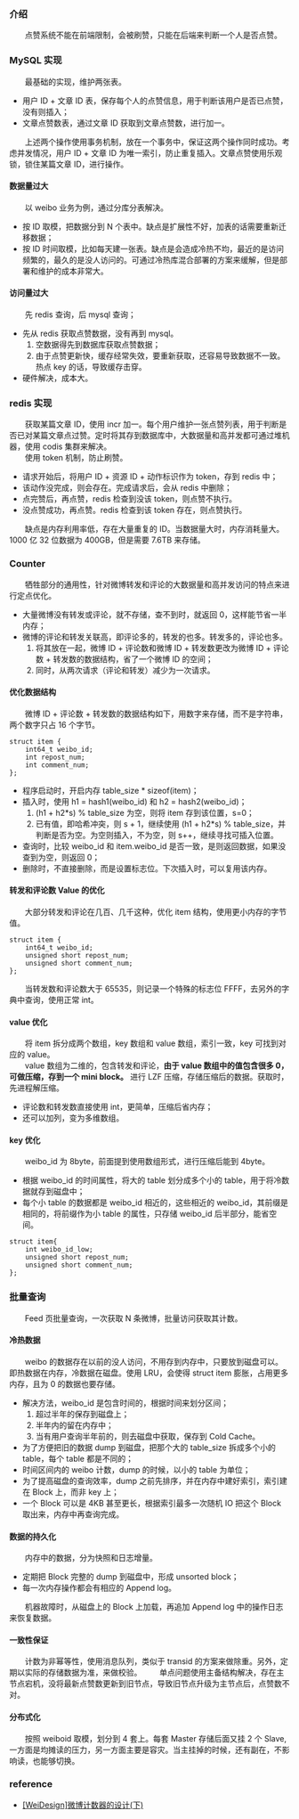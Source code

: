 ### 介绍
　　点赞系统不能在前端限制，会被刷赞，只能在后端来判断一个人是否点赞。

### MySQL 实现
　　最基础的实现，维护两张表。

- 用户 ID + 文章 ID 表，保存每个人的点赞信息，用于判断该用户是否已点赞，没有则插入；
- 文章点赞数表，通过文章 ID 获取到文章点赞数，进行加一。

　　上述两个操作使用事务机制，放在一个事务中，保证这两个操作同时成功。考虑并发情况，用户 ID + 文章 ID 为唯一索引，防止重复插入。文章点赞使用乐观锁，锁住某篇文章 ID，进行操作。

#### 数据量过大
　　以 weibo 业务为例，通过分库分表解决。

- 按 ID 取模，把数据分到 N 个表中。缺点是扩展性不好，加表的话需要重新迁移数据；
- 按 ID 时间取模，比如每天建一张表。缺点是会造成冷热不均，最近的是访问频繁的，最久的是没人访问的。可通过冷热库混合部署的方案来缓解，但是部署和维护的成本非常大。

#### 访问量过大
　　先 redis 查询，后 mysql 查询；

- 先从 redis 获取点赞数据，没有再到 mysql。
    1. 空数据得先到数据库获取点赞数据；
    2. 由于点赞更新快，缓存经常失效，要重新获取，还容易导致数据不一致。热点 key 的话，导致缓存击穿。
- 硬件解决，成本大。

### redis 实现
　　获取某篇文章 ID，使用 incr 加一。每个用户维护一张点赞列表，用于判断是否已对某篇文章点过赞。定时将其存到数据库中，大数据量和高并发都可通过堆机器，使用 codis 集群来解决。<br />
　　使用 token 机制，防止刷赞。

- 请求开始后，将用户 ID + 资源 ID + 动作标识作为 token，存到 redis 中；
- 该动作没完成，则会存在。完成请求后，会从 redis 中删除；
- 点完赞后，再点赞，redis 检查到没该 token，则点赞不执行。
- 没点赞成功，再点赞。redis 检查到该 token 存在，则点赞执行。

　　缺点是内存利用率低，存在大量重复的 ID。当数据量大时，内存消耗量大。1000 亿 32 位数据为 400GB，但是需要 7.6TB 来存储。

### Counter
　　牺牲部分的通用性，针对微博转发和评论的大数据量和高并发访问的特点来进行定点优化。

- 大量微博没有转发或评论，就不存储，查不到时，就返回 0，这样能节省一半内存；
- 微博的评论和转发关联高，即评论多的，转发的也多。转发多的，评论也多。
    1. 将其放在一起，微博 ID + 评论数和微博 ID + 转发数更改为微博 ID + 评论数 + 转发数的数据结构，省了一个微博 ID 的空间；
    2. 同时，从两次请求（评论和转发）减少为一次请求。

#### 优化数据结构
　　微博 ID + 评论数 + 转发数的数据结构如下，用数字来存储，而不是字符串，两个数字只占 16 个字节。

```redis
struct item {
    int64_t weibo_id;
    int repost_num;
    int comment_num; 
};
```

- 程序启动时，开启内存 table_size * sizeof(item)；
- 插入时，使用 h1 = hash1(weibo_id) 和 h2 = hash2(weibo_id)；
    1. (h1 + h2*s) % table_size 为空，则将 item 存到该位置，s=0；
    2. 已有值，即哈希冲突，则 s + 1，继续使用 (h1 + h2*s) % table_size，并判断是否为空。为空则插入，不为空，则 s++，继续寻找可插入位置。
- 查询时，比较 weibo_id 和 item.weibo_id 是否一致，是则返回数据，如果没查到为空，则返回 0；
- 删除时，不直接删除，而是设置标志位。下次插入时，可以复用该内存。

#### 转发和评论数 Value 的优化
　　大部分转发和评论在几百、几千这种，优化 item 结构，使用更小内存的字节值。

```redis
struct item {
    int64_t weibo_id;
    unsigned short repost_num; 
    unsigned short comment_num;
};
```

　　当转发数和评论数大于 65535，则记录一个特殊的标志位 FFFF，去另外的字典中查询，使用正常 int。

#### value 优化
　　将 item 拆分成两个数组，key 数组和 value 数组，索引一致，key 可找到对应的 value。<br />
　　value 数组为二维的，包含转发和评论，**由于 value 数组中的值包含很多 0，可做压缩，存到一个 mini block。** 进行 LZF 压缩，存储压缩后的数据。获取时，先进程解压缩。

- 评论数和转发数直接使用 int，更简单，压缩后省内存；
- 还可以加列，变为多维数组。

#### key 优化
　　weibo_id 为 8byte，前面提到使用数组形式，进行压缩后能到 4byte。<br />

- 根据 weibo_id 的时间属性，将大的 table 划分成多个小的 table，用于将冷数据就存到磁盘中；
- 每个小 table 的数据都是 weibo_id 相近的，这些相近的 weibo_id，其前缀是相同的，将前缀作为小 table 的属性，只存储 weibo_id 后半部分，能省空间。

```redis
struct item{ 
    int weibo_id_low;
    unsigned short repost_num;
    unsigned short comment_num;
};
```

### 批量查询
　　Feed 页批量查询，一次获取 N 条微博，批量访问获取其计数。

#### 冷热数据
　　weibo 的数据存在以前的没人访问，不用存到内存中，只要放到磁盘可以。即热数据在内存，冷数据在磁盘。使用 LRU，会使得 struct item 膨胀，占用更多内存，且为 0 的数据也要存储。<br />

- 解决方法，weibo_id 是包含时间的，根据时间来划分区间；
    1. 超过半年的保存到磁盘上；
    2. 半年内的留在内存中；
    3. 当有用户查询半年前的，则去磁盘中获取，保存到 Cold Cache。
- 为了方便把旧的数据 dump 到磁盘，把那个大的 table_size 拆成多个小的 table，每个 table 都是不同的；
- 时间区间内的 weibo 计数，dump 的时候，以小的 table 为单位；
- 为了提高磁盘的查询效率，dump 之前先排序，并在内存中建好索引，索引建在 Block 上，而非 key 上；
- 一个 Block 可以是 4KB 甚至更长，根据索引最多一次随机 IO 把这个 Block 取出来，内存中再查询完成。

#### 数据的持久化
　　内存中的数据，分为快照和日志增量。

- 定期把 Block 完整的 dump 到磁盘中，形成 unsorted block；
- 每一次内存操作都会有相应的 Append log。

　　机器故障时，从磁盘上的 Block 上加载，再追加 Append log 中的操作日志来恢复数据。

#### 一致性保证
　　计数为非幂等性，使用消息队列，类似于 transid 的方案来做除重。另外，定期以实际的存储数据为准，来做校验。
　　单点问题使用主备结构解决，存在主节点宕机，没将最新点赞数更新到旧节点，导致旧节点升级为主节点后，点赞数不对。

#### 分布式化
　　按照 weiboid 取模，划分到 4 套上。每套 Master 存储后面又挂 2 个 Slave, 一方面是均摊读的压力，另一方面主要是容灾。当主挂掉的时候，还有副在，不影响读，也能够切换。

### reference

- [[WeiDesign]微博计数器的设计(下)](https://blog.cydu.net/weidesign/2012/09/09/weibo-counter-service-design-2/#)